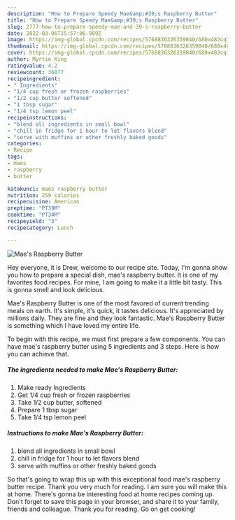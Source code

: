 ```yaml
---
description: "How to Prepare Speedy Mae&amp;#39;s Raspberry Butter"
title: "How to Prepare Speedy Mae&amp;#39;s Raspberry Butter"
slug: 2777-how-to-prepare-speedy-mae-and-39-s-raspberry-butter
date: 2022-03-06T15:57:06.989Z
image: https://img-global.cpcdn.com/recipes/5768836326359040/680x482cq70/maes-raspberry-butter-recipe-main-photo.jpg
thumbnail: https://img-global.cpcdn.com/recipes/5768836326359040/680x482cq70/maes-raspberry-butter-recipe-main-photo.jpg
cover: https://img-global.cpcdn.com/recipes/5768836326359040/680x482cq70/maes-raspberry-butter-recipe-main-photo.jpg
author: Myrtie King
ratingvalue: 4.2
reviewcount: 36077
recipeingredient:
- " Ingredients"
- "1/4 cup fresh or frozen raspberries"
- "1/2 cup butter softened"
- "1 tbsp sugar"
- "1/4 tsp lemon peel"
recipeinstructions:
- "blend all ingredients in small bowl"
- "chill in fridge for 1 hour to let flavors blend"
- "serve with muffins or other freshly baked goods"
categories:
- Recipe
tags:
- maes
- raspberry
- butter

katakunci: maes raspberry butter 
nutrition: 259 calories
recipecuisine: American
preptime: "PT39M"
cooktime: "PT34M"
recipeyield: "3"
recipecategory: Lunch

---
```



![Mae&#39;s Raspberry Butter](https://img-global.cpcdn.com/recipes/5768836326359040/680x482cq70/maes-raspberry-butter-recipe-main-photo.jpg)

Hey everyone, it is Drew, welcome to our recipe site. Today, I'm gonna show you how to prepare a special dish, mae&#39;s raspberry butter. It is one of my favorites food recipes. For mine, I am going to make it a little bit tasty. This is gonna smell and look delicious.

Mae&#39;s Raspberry Butter is one of the most favored of current trending meals on earth. It's simple, it's quick, it tastes delicious. It's appreciated by millions daily. They are fine and they look fantastic. Mae&#39;s Raspberry Butter is something which I have loved my entire life.




To begin with this recipe, we must first prepare a few components. You can have mae&#39;s raspberry butter using 5 ingredients and 3 steps. Here is how you can achieve that.

<!--inarticleads1-->

##### The ingredients needed to make Mae&#39;s Raspberry Butter:

1. Make ready  Ingredients
1. Get 1/4 cup fresh or frozen raspberries
1. Take 1/2 cup butter, softened
1. Prepare 1 tbsp sugar
1. Take 1/4 tsp lemon peel




<!--inarticleads2-->

##### Instructions to make Mae&#39;s Raspberry Butter:

1. blend all ingredients in small bowl
1. chill in fridge for 1 hour to let flavors blend
1. serve with muffins or other freshly baked goods




So that's going to wrap this up with this exceptional food mae&#39;s raspberry butter recipe. Thank you very much for reading. I am sure you will make this at home. There's gonna be interesting food at home recipes coming up. Don't forget to save this page in your browser, and share it to your family, friends and colleague. Thank you for reading. Go on get cooking!
